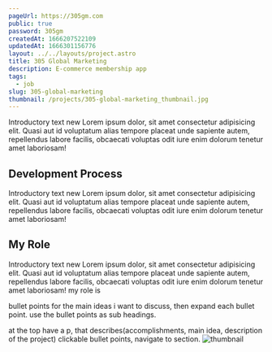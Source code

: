 ```yaml
---
pageUrl: https://305gm.com
public: true
password: 305gm
createdAt: 1666207522109
updatedAt: 1666301156776
layout: ../../layouts/project.astro
title: 305 Global Marketing
description: E-commerce membership app
tags:
  - job
slug: 305-global-marketing
thumbnail: /projects/305-global-marketing_thumbnail.jpg
---
```


Introductory text new Lorem ipsum dolor, sit amet consectetur
adipisicing elit. Quasi aut id voluptatum alias tempore placeat unde
sapiente autem, repellendus labore facilis, obcaecati voluptas odit
iure enim dolorum tenetur amet laboriosam!

## Development Process

Introductory text new Lorem ipsum dolor, sit amet consectetur
adipisicing elit. Quasi aut id voluptatum alias tempore placeat unde
sapiente autem, repellendus labore facilis, obcaecati voluptas odit
iure enim dolorum tenetur amet laboriosam!

## My Role

Introductory text new Lorem ipsum dolor, sit amet consectetur
adipisicing elit. Quasi aut id voluptatum alias tempore placeat unde
sapiente autem, repellendus labore facilis, obcaecati voluptas odit
iure enim dolorum tenetur amet laboriosam! my role is

bullet points for the main ideas i want to discuss, then expand each bullet point. use the bullet points as sub headings.

at the top have a p, that describes(accomplishments, main idea, description of the project)
clickable bullet points, navigate to section.
![thumbnail](/projects/305-global-marketing_thumbnail.jpg)
